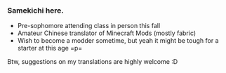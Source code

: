 ### Samekichi here.
- Pre-sophomore attending class in person this fall
- Amateur Chinese translator of Minecraft Mods (mostly fabric)
- Wish to become a modder sometime, but yeah it might be tough for a starter at this age =p=

Btw, suggestions on my translations are highly welcome :D
<!--
**Samekichi/Samekichi** is a ✨ _special_ ✨ repository because its `README.md` (this file) appears on your GitHub profile.

Here are some ideas to get you started:

- 🔭 I’m currently working on ...
- 🌱 I’m currently learning ...
- 👯 I’m looking to collaborate on ...
- 🤔 I’m looking for help with ...
- 💬 Ask me about ...
- 📫 How to reach me: ...
- 😄 Pronouns: ...
- ⚡ Fun fact: ...
-->
